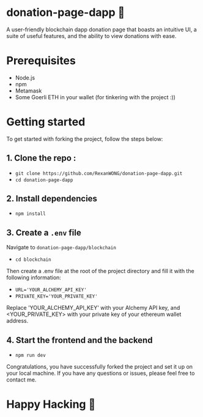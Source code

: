 # donation-page-dapp 🤑 
A user-friendly blockchain dapp donation page that boasts an intuitive UI, a suite of useful features, and the ability to view donations with ease.

# Prerequisites

* Node.js
* npm
* Metamask
* Some Goerli ETH in your wallet (for tinkering with the project :))

# Getting started 
To get started with forking the project, follow the steps below:

## 1. Clone the repo : 
- ```git clone https://github.com/RexanWONG/donation-page-dapp.git```
- ```cd donation-page-dapp```

## 2. Install dependencies
- ```npm install```

## 3. Create a ```.env``` file 
Navigate to ```donation-page-dapp/blockchain``` 
- ```cd blockchain```

Then create a .env file at the root of the project directory and fill it with the following information:
- ```URL='YOUR_ALCHEMY_API_KEY'```
- ```PRIVATE_KEY='YOUR_PRIVATE_KEY'```

Replace 'YOUR_ALCHEMY_API_KEY' with your Alchemy API key, and <YOUR_PRIVATE_KEY> with your private key of your ethereum wallet address.

## 4. Start the frontend and the backend
- ```npm run dev```

Congratulations, you have successfully forked the project and set it up on your local machine. If you have any questions or issues, please feel free to contact me.

# Happy Hacking 🎉














